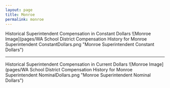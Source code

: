 ```yaml
---
layout: page
title: Monroe
permalink: monroe
---
```



Historical Superintendent Compensation in Constant Dollars
![Monroe Image](pages/WA School District Compensation History for Monroe Superintendent ConstantDollars.png "Monroe Superintendent Constant Dollars")

___

Historical Superintendent Compensation in Current Dollars
![Monroe Image](pages/WA School District Compensation History for Monroe Superintendent NominalDollars.png "Monroe Superintendent Nominal Dollars")